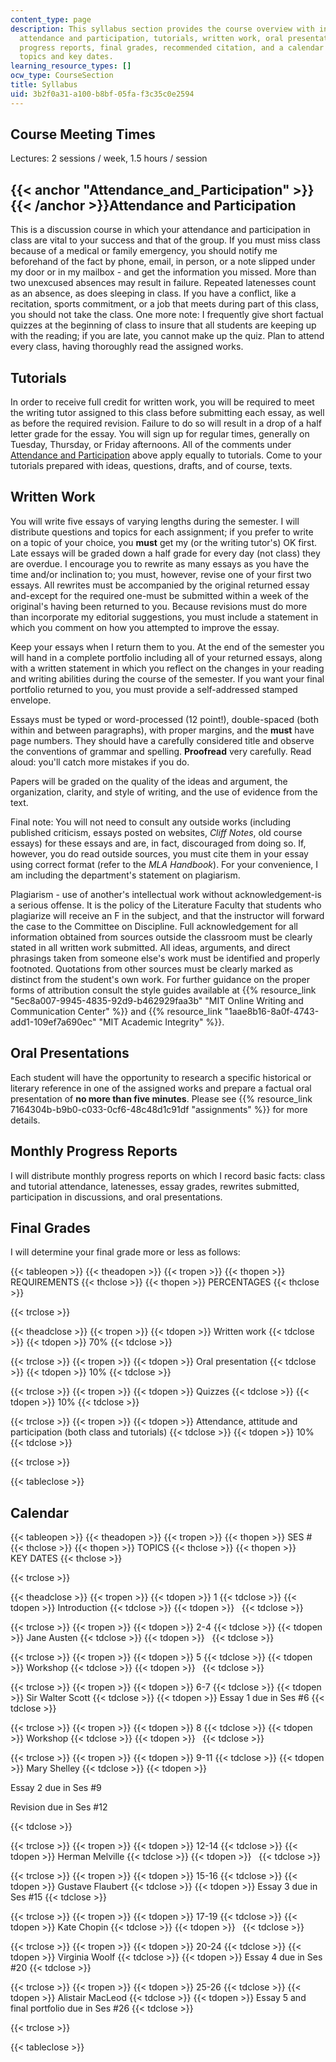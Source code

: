 ```yaml
---
content_type: page
description: This syllabus section provides the course overview with information on
  attendance and participation, tutorials, written work, oral presentations, monthly
  progress reports, final grades, recommended citation, and a calendar of lecture
  topics and key dates.
learning_resource_types: []
ocw_type: CourseSection
title: Syllabus
uid: 3b2f0a31-a100-b8bf-05fa-f3c35c0e2594
---
```


Course Meeting Times
--------------------

Lectures: 2 sessions / week, 1.5 hours / session

{{< anchor "Attendance_and_Participation" >}}{{< /anchor >}}Attendance and Participation
----------------------------------------------------------------------------------------

This is a discussion course in which your attendance and participation in class are vital to your success and that of the group. If you must miss class because of a medical or family emergency, you should notify me beforehand of the fact by phone, email, in person, or a note slipped under my door or in my mailbox - and get the information you missed. More than two unexcused absences may result in failure. Repeated latenesses count as an absence, as does sleeping in class. If you have a conflict, like a recitation, sports commitment, or a job that meets during part of this class, you should not take the class. One more note: I frequently give short factual quizzes at the beginning of class to insure that all students are keeping up with the reading; if you are late, you cannot make up the quiz. Plan to attend every class, having thoroughly read the assigned works.

Tutorials
---------

In order to receive full credit for written work, you will be required to meet the writing tutor assigned to this class before submitting each essay, as well as before the required revision. Failure to do so will result in a drop of a half letter grade for the essay. You will sign up for regular times, generally on Tuesday, Thursday, or Friday afternoons. All of the comments under [Attendance and Participation](#Attendance_and_Participation) above apply equally to tutorials. Come to your tutorials prepared with ideas, questions, drafts, and of course, texts.

Written Work
------------

You will write five essays of varying lengths during the semester. I will distribute questions and topics for each assignment; if you prefer to write on a topic of your choice, you **must** get my (or the writing tutor's) OK first. Late essays will be graded down a half grade for every day (not class) they are overdue. I encourage you to rewrite as many essays as you have the time and/or inclination to; you must, however, revise one of your first two essays. All rewrites must be accompanied by the original returned essay and-except for the required one-must be submitted within a week of the original's having been returned to you. Because revisions must do more than incorporate my editorial suggestions, you must include a statement in which you comment on how you attempted to improve the essay.

Keep your essays when I return them to you. At the end of the semester you will hand in a complete portfolio including all of your returned essays, along with a written statement in which you reflect on the changes in your reading and writing abilities during the course of the semester. If you want your final portfolio returned to you, you must provide a self-addressed stamped envelope.

Essays must be typed or word-processed (12 point!), double-spaced (both within and between paragraphs), with proper margins, and the **must** have page numbers. They should have a carefully considered title and observe the conventions of grammar and spelling. **Proofread** very carefully. Read aloud: you'll catch more mistakes if you do.

Papers will be graded on the quality of the ideas and argument, the organization, clarity, and style of writing, and the use of evidence from the text.

Final note: You will not need to consult any outside works (including published criticism, essays posted on websites, _Cliff Notes_, old course essays) for these essays and are, in fact, discouraged from doing so. If, however, you do read outside sources, you must cite them in your essay using correct format (refer to the _MLA Handbook_). For your convenience, I am including the department's statement on plagiarism.

Plagiarism - use of another's intellectual work without acknowledgement-is a serious offense. It is the policy of the Literature Faculty that students who plagiarize will receive an F in the subject, and that the instructor will forward the case to the Committee on Discipline. Full acknowledgement for all information obtained from sources outside the classroom must be clearly stated in all written work submitted. All ideas, arguments, and direct phrasings taken from someone else's work must be identified and properly footnoted. Quotations from other sources must be clearly marked as distinct from the student's own work. For further guidance on the proper forms of attribution consult the style guides available at {{% resource_link "5ec8a007-9945-4835-92d9-b462929faa3b" "MIT Online Writing and Communication Center" %}} and {{% resource_link "1aae8b16-8a0f-4743-add1-109ef7a690ec" "MIT Academic Integrity" %}}.

Oral Presentations
------------------

Each student will have the opportunity to research a specific historical or literary reference in one of the assigned works and prepare a factual oral presentation of **no more than five minutes**. Please see {{% resource_link 7164304b-b9b0-c033-0cf6-48c48d1c91df "assignments" %}} for more details.

Monthly Progress Reports
------------------------

I will distribute monthly progress reports on which I record basic facts: class and tutorial attendance, latenesses, essay grades, rewrites submitted, participation in discussions, and oral presentations.

Final Grades
------------

I will determine your final grade more or less as follows:

{{< tableopen >}}
{{< theadopen >}}
{{< tropen >}}
{{< thopen >}}
REQUIREMENTS
{{< thclose >}}
{{< thopen >}}
PERCENTAGES
{{< thclose >}}

{{< trclose >}}

{{< theadclose >}}
{{< tropen >}}
{{< tdopen >}}
Written work
{{< tdclose >}}
{{< tdopen >}}
70%
{{< tdclose >}}

{{< trclose >}}
{{< tropen >}}
{{< tdopen >}}
Oral presentation
{{< tdclose >}}
{{< tdopen >}}
10%
{{< tdclose >}}

{{< trclose >}}
{{< tropen >}}
{{< tdopen >}}
Quizzes
{{< tdclose >}}
{{< tdopen >}}
10%
{{< tdclose >}}

{{< trclose >}}
{{< tropen >}}
{{< tdopen >}}
Attendance, attitude and participation (both class and tutorials)
{{< tdclose >}}
{{< tdopen >}}
10%
{{< tdclose >}}

{{< trclose >}}

{{< tableclose >}}

Calendar
--------

{{< tableopen >}}
{{< theadopen >}}
{{< tropen >}}
{{< thopen >}}
SES #
{{< thclose >}}
{{< thopen >}}
TOPICS
{{< thclose >}}
{{< thopen >}}
KEY DATES
{{< thclose >}}

{{< trclose >}}

{{< theadclose >}}
{{< tropen >}}
{{< tdopen >}}
1
{{< tdclose >}}
{{< tdopen >}}
Introduction
{{< tdclose >}}
{{< tdopen >}}
 
{{< tdclose >}}

{{< trclose >}}
{{< tropen >}}
{{< tdopen >}}
2-4
{{< tdclose >}}
{{< tdopen >}}
Jane Austen
{{< tdclose >}}
{{< tdopen >}}
 
{{< tdclose >}}

{{< trclose >}}
{{< tropen >}}
{{< tdopen >}}
5
{{< tdclose >}}
{{< tdopen >}}
Workshop
{{< tdclose >}}
{{< tdopen >}}
 
{{< tdclose >}}

{{< trclose >}}
{{< tropen >}}
{{< tdopen >}}
6-7
{{< tdclose >}}
{{< tdopen >}}
Sir Walter Scott
{{< tdclose >}}
{{< tdopen >}}
Essay 1 due in Ses #6
{{< tdclose >}}

{{< trclose >}}
{{< tropen >}}
{{< tdopen >}}
8
{{< tdclose >}}
{{< tdopen >}}
Workshop
{{< tdclose >}}
{{< tdopen >}}
 
{{< tdclose >}}

{{< trclose >}}
{{< tropen >}}
{{< tdopen >}}
9-11
{{< tdclose >}}
{{< tdopen >}}
Mary Shelley
{{< tdclose >}}
{{< tdopen >}}


Essay 2 due in Ses #9

Revision due in Ses #12


{{< tdclose >}}

{{< trclose >}}
{{< tropen >}}
{{< tdopen >}}
12-14
{{< tdclose >}}
{{< tdopen >}}
Herman Melville
{{< tdclose >}}
{{< tdopen >}}
 
{{< tdclose >}}

{{< trclose >}}
{{< tropen >}}
{{< tdopen >}}
15-16
{{< tdclose >}}
{{< tdopen >}}
Gustave Flaubert
{{< tdclose >}}
{{< tdopen >}}
Essay 3 due in Ses #15
{{< tdclose >}}

{{< trclose >}}
{{< tropen >}}
{{< tdopen >}}
17-19
{{< tdclose >}}
{{< tdopen >}}
Kate Chopin
{{< tdclose >}}
{{< tdopen >}}
 
{{< tdclose >}}

{{< trclose >}}
{{< tropen >}}
{{< tdopen >}}
20-24
{{< tdclose >}}
{{< tdopen >}}
Virginia Woolf
{{< tdclose >}}
{{< tdopen >}}
Essay 4 due in Ses #20
{{< tdclose >}}

{{< trclose >}}
{{< tropen >}}
{{< tdopen >}}
25-26
{{< tdclose >}}
{{< tdopen >}}
Alistair MacLeod
{{< tdclose >}}
{{< tdopen >}}
Essay 5 and final portfolio due in Ses #26
{{< tdclose >}}

{{< trclose >}}

{{< tableclose >}}